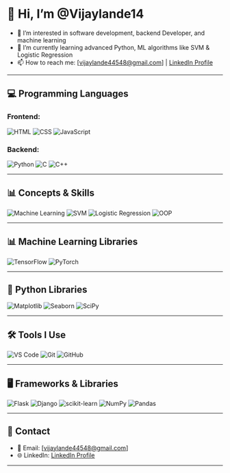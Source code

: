 # 👋 Hi, I’m @Vijaylande14

- 👀 I’m interested in software development, backend Developer, and machine learning  
- 🌱 I’m currently learning advanced Python, ML algorithms like SVM & Logistic Regression  
- 📫 How to reach me: [vijaylande44548@gmail.com] | [LinkedIn Profile](https://www.linkedin.com/in/vijay-lande014/)

---

## 💻 Programming Languages

### Frontend:
![HTML](https://img.shields.io/badge/HTML5-E34F26?style=flat&logo=html5&logoColor=white)
![CSS](https://img.shields.io/badge/CSS3-1572B6?style=flat&logo=css3&logoColor=white)
![JavaScript](https://img.shields.io/badge/JavaScript-F7DF1E?style=flat&logo=javascript&logoColor=black)

### Backend:
![Python](https://img.shields.io/badge/Python-3776AB?style=flat&logo=python&logoColor=white)
![C](https://img.shields.io/badge/C-00599C?style=flat&logo=c&logoColor=white)
![C++](https://img.shields.io/badge/C++-00599C?style=flat&logo=c%2B%2B&logoColor=white)

---

## 📊 Concepts & Skills

![Machine Learning](https://img.shields.io/badge/Machine%20Learning-009688?style=flat&logo=scikit-learn&logoColor=white)
![SVM](https://img.shields.io/badge/SVM-Algorithm-6f42c1?style=flat)
![Logistic Regression](https://img.shields.io/badge/Logistic%20Regression-Model-8e44ad?style=flat)
![OOP](https://img.shields.io/badge/OOP-Concepts-blue?style=flat)

---

## 📊 Machine Learning Libraries

![TensorFlow](https://img.shields.io/badge/TensorFlow-FF6F00?style=flat&logo=tensorflow&logoColor=white)
![PyTorch](https://img.shields.io/badge/PyTorch-EE4C2C?style=flat&logo=pytorch&logoColor=white)

---

## 🐍 Python Libraries

![Matplotlib](https://img.shields.io/badge/Matplotlib-003C60?style=flat&logo=matplotlib&logoColor=white)
![Seaborn](https://img.shields.io/badge/Seaborn-008C72?style=flat&logo=seaborn&logoColor=white)
![SciPy](https://img.shields.io/badge/SciPy-8CA0FF?style=flat&logo=scipy&logoColor=white)


---

## 🛠 Tools I Use

![VS Code](https://img.shields.io/badge/VS%20Code-007ACC?style=flat&logo=visual-studio-code&logoColor=white)
![Git](https://img.shields.io/badge/Git-F05032?style=flat&logo=git&logoColor=white)
![GitHub](https://img.shields.io/badge/GitHub-181717?style=flat&logo=github&logoColor=white)

---

## 🖥️ Frameworks & Libraries

![Flask](https://img.shields.io/badge/Flask-000000?style=flat&logo=flask&logoColor=white)
![Django](https://img.shields.io/badge/Django-092E20?style=flat&logo=django&logoColor=white)
![scikit-learn](https://img.shields.io/badge/scikit--learn-F7931E?style=flat&logo=scikit-learn&logoColor=white)
![NumPy](https://img.shields.io/badge/NumPy-013243?style=flat&logo=numpy&logoColor=white)
![Pandas](https://img.shields.io/badge/Pandas-150458?style=flat&logo=pandas&logoColor=white)

---

## 🔗 Contact

- 📧 Email: [vijaylande44548@gmail.com]  
- 🌐 LinkedIn: [LinkedIn Profile](https://www.linkedin.com/in/vijay-lande014/)
---
